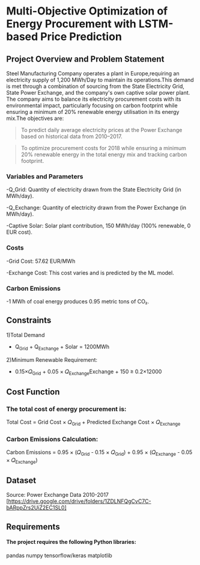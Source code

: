 # Multi-Objective Optimization of Energy Procurement with LSTM-based Price Prediction ###

## Project Overview and Problem Statement 
Steel Manufacturing Company operates a plant in Europe,requiring an electricity supply of 1,200 MWh/Day to maintain its operations.This demand is met through a combination of sourcing from the State Electricity Grid, State Power Exchange, and the company's own captive solar power plant.
The company aims to balance its electricity procurement costs with its environmental impact, particularly focusing on carbon footprint while ensuring a minimum of 20% renewable energy utilisation in its energy mix.The objectives are:
> To predict daily average electricity prices at the Power Exchange based on historical data from 2010–2017.

> To optimize procurement costs for 2018 while ensuring a minimum 20% renewable energy in the total energy mix and tracking carbon footprint.

### Variables and Parameters
-Q_Grid: Quantity of electricity drawn from the State Electricity Grid (in MWh/day). 

-Q_Exchange: Quantity of electricity drawn from the Power Exchange (in MWh/day).

-Captive Solar: Solar plant contribution, 150 MWh/day (100% renewable, 0 EUR cost).
### Costs
-Grid Cost: 57.62 EUR/MWh 

-Exchange Cost: This cost varies and is predicted by the ML model.
### Carbon Emissions
-1 MWh of coal energy produces 0.95 metric tons of CO₂.

## Constraints 
1)Total Demand 
   - Q<sub>Grid</sub> + Q<sub>Exchange</sub> + Solar = 1200MWh
     
2)Minimum Renewable Requirement:
   - 0.15×𝑄<sub>Grid</sub> + 0.05 × 𝑄<sub>Exchange</sub>Exchange + 150 ≥ 0.2×12000

## Cost Function
### The total cost of energy procurement is:
Total Cost = Grid Cost × 𝑄<sub>Grid</sub> + Predicted Exchange Cost × 𝑄<sub>Exchange</sub>
​
### Carbon Emissions Calculation:
Carbon Emissions = 0.95 × (𝑄<sub>Grid</sub> - 0.15 × 𝑄<sub>Grid</sub>) + 0.95 × (𝑄<sub>Exchange</sub> - 0.05 × 𝑄<sub>Exchange</sub>)

## Dataset
Source: Power Exchange Data 2010-2017 [https://drive.google.com/drive/folders/1ZDLNFQgCvC7C-bARppZrs2UiZ2EC1SL0]

## Requirements
#### The project requires the following Python libraries:
pandas
numpy
tensorflow/keras
matplotlib






